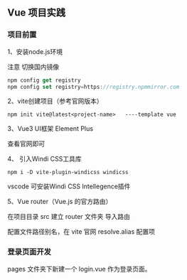 ## Vue 项目实践

### 项目前置

1、安装node.js环境

注意 切换国内镜像

```js
npm config get registry
npm config set registry=https://registry.npmmirror.com
```

2、vite创建项目（参考官网版本）

```JS
npm init vite@latest<project-name>   ----template vue
```

3、Vue3 UI框架 Element Plus

查看官网即可

4、 引入Windi CSS工具库

`npm i -D vite-plugin-windicss windicss`

vscode 可安装Windi CSS Intellegence插件

5、Vue router（Vue.js 的官方路由）

在项目目录 src 建立 router 文件夹 导入路由

配置文件路径别名，在 vite 官网 resolve.alias 配置项

### 登录页面开发

pages 文件夹下新建一个 login.vue 作为登录页面。

